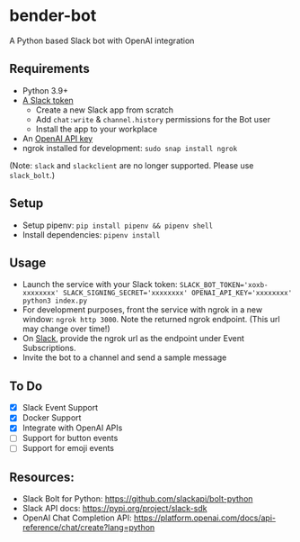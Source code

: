 # bender-bot

A Python based Slack bot with OpenAI integration

## Requirements
- Python 3.9+
- [A Slack token](https://api.slack.com/apps)
	- Create a new Slack app from scratch
	- Add `chat:write` & `channel.history` permissions for the Bot user
	- Install the app to your workplace
- An [OpenAI API key](https://platform.openai.com/account/api-keys)
- ngrok installed for development: `sudo snap install ngrok`

(Note: `slack` and `slackclient` are no longer supported. Please use `slack_bolt`.)

## Setup
- Setup pipenv: `pip install pipenv && pipenv shell`
- Install dependencies: `pipenv install`

## Usage
- Launch the service with your Slack token: `SLACK_BOT_TOKEN='xoxb-xxxxxxxx' SLACK_SIGNING_SECRET='xxxxxxxx' OPENAI_API_KEY='xxxxxxxx' python3 index.py` 
- For development purposes, front the service with ngrok in a new window: `ngrok http 3000`. Note the returned ngrok endpoint. (This url may change over time!)
- On [Slack](https://api.slack.com/apps), provide the ngrok url as the endpoint under Event Subscriptions.
- Invite the bot to a channel and send a sample message

## To Do
- [x] Slack Event Support
- [x] Docker Support
- [x] Integrate with OpenAI APIs
- [ ] Support for button events
- [ ] Support for emoji events

## Resources:
- Slack Bolt for Python: https://github.com/slackapi/bolt-python
- Slack API docs: https://pypi.org/project/slack-sdk
- OpenAI Chat Completion API: https://platform.openai.com/docs/api-reference/chat/create?lang=python